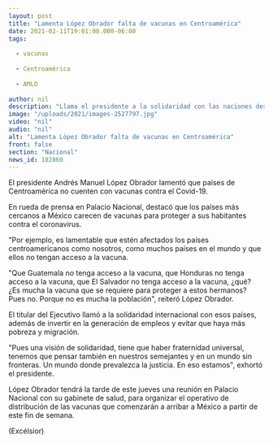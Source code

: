 ```yaml
---
layout: post
title: "Lamenta López Obrador falta de vacunas en Centroamérica"
date: 2021-02-11T19:01:00.000-06:00
tags:
  
  - vacunas
  
  - Centroamérica
  
  - AMLO
  
author: nil
description: "Llama el presidente a la solidaridad con las naciones desprotegidas ante el Covid-19; urge a impulsar la generación en esos países, así como afrontar la pobreza y la migración"
image: "/uploads/2021/images-2527797.jpg"
video: "nil"
audio: "nil"
alt: "Lamenta López Obrador falta de vacunas en Centroamérica"
front: false
section: "Nacional"
news_id: 182860
---
```


El presidente Andrés Manuel López Obrador lamentó que países de Centroamérica no cuenten con vacunas contra el Covid-19.

En rueda de prensa en Palacio Nacional, destacó que los países más cercanos a México carecen de vacunas para proteger a sus habitantes contra el coronavirus.

"Por ejemplo, es lamentable que estén afectados los países centroamericanos como nosotros, como muchos países en el mundo y que ellos no tengan acceso a la vacuna.

"Que Guatemala no tenga acceso a la vacuna, que Honduras no tenga acceso a la vacuna, que El Salvador no tenga acceso a la vacuna, ¿qué? ¿Es mucha la vacuna que se requiere para proteger a estos hermanos? Pues no. Porque no es mucha la población", reiteró López Obrador.

El titular del Ejecutivo llamó a la solidaridad internacional con esos países, además de invertir en la generación de empleos y evitar que haya más pobreza y migración.

"Pues una visión de solidaridad, tiene que haber fraternidad universal, tenemos que pensar también en nuestros semejantes y en un mundo sin fronteras. Un mundo donde prevalezca la justicia. En eso estamos", exhortó el presidente.

López Obrador tendrá la tarde de este jueves una reunión en Palacio Nacional con su gabinete de salud, para organizar el operativo de distribución de las vacunas que comenzarán a arribar a México a partir de este fin de semana.

(Excélsior)